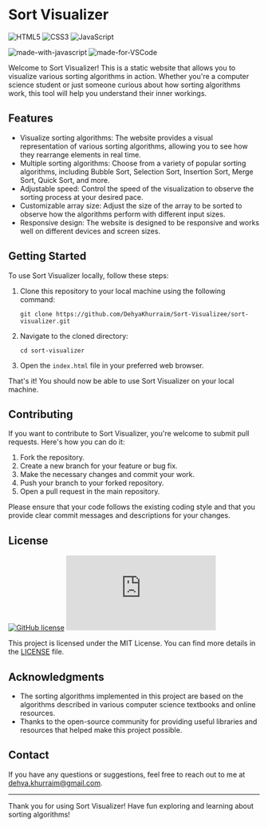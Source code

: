 # Sort Visualizer

![HTML5](https://img.shields.io/badge/html5-%23E34F26.svg?style=for-the-badge&logo=html5&logoColor=white)
![CSS3](https://img.shields.io/badge/css3-%231572B6.svg?style=for-the-badge&logo=css3&logoColor=white)
![JavaScript](https://img.shields.io/badge/javascript-%23323330.svg?style=for-the-badge&logo=javascript&logoColor=%23F7DF1E)

![made-with-javascript](https://img.shields.io/badge/Frontend%20with-JavaScript-1f425f.svg)
![made-for-VSCode](https://img.shields.io/badge/Made%20for-VSCode-1f425f.svg)

Welcome to Sort Visualizer! This is a static website that allows you to visualize various sorting algorithms in action. Whether you're a computer science student or just someone curious about how sorting algorithms work, this tool will help you understand their inner workings.

## Features

- Visualize sorting algorithms: The website provides a visual representation of various sorting algorithms, allowing you to see how they rearrange elements in real time.
- Multiple sorting algorithms: Choose from a variety of popular sorting algorithms, including Bubble Sort, Selection Sort, Insertion Sort, Merge Sort, Quick Sort, and more.
- Adjustable speed: Control the speed of the visualization to observe the sorting process at your desired pace.
- Customizable array size: Adjust the size of the array to be sorted to observe how the algorithms perform with different input sizes.
- Responsive design: The website is designed to be responsive and works well on different devices and screen sizes.

## Getting Started

To use Sort Visualizer locally, follow these steps:

1. Clone this repository to your local machine using the following command:

   ```shell
   git clone https://github.com/DehyaKhurraim/Sort-Visualizee/sort-visualizer.git
   ```

2. Navigate to the cloned directory:

   ```shell
   cd sort-visualizer
   ```

3. Open the `index.html` file in your preferred web browser.

That's it! You should now be able to use Sort Visualizer on your local machine.

## Contributing

If you want to contribute to Sort Visualizer, you're welcome to submit pull requests. Here's how you can do it:

1. Fork the repository.
2. Create a new branch for your feature or bug fix.
3. Make the necessary changes and commit your work.
4. Push your branch to your forked repository.
5. Open a pull request in the main repository.

Please ensure that your code follows the existing coding style and that you provide clear commit messages and descriptions for your changes.

## License
[![GitHub license](https://img.shields.io/github/license/Naereen/StrapDown.js.svg)](https://github.com/DehyaKhurraim/E-Learning-Platform/blob/master/LICENSE)
[![Latest release](https://badgen.net/github/release/Naereen/Strapdown.js)](https://github.com/DehyaKhurraim/E-Learning-Platform/releases)

This project is licensed under the MIT License. You can find more details in the [LICENSE](LICENSE) file.

## Acknowledgments

- The sorting algorithms implemented in this project are based on the algorithms described in various computer science textbooks and online resources.
- Thanks to the open-source community for providing useful libraries and resources that helped make this project possible.

## Contact

If you have any questions or suggestions, feel free to reach out to me at dehya.khurraim@gmail.com.

---

Thank you for using Sort Visualizer! Have fun exploring and learning about sorting algorithms!
